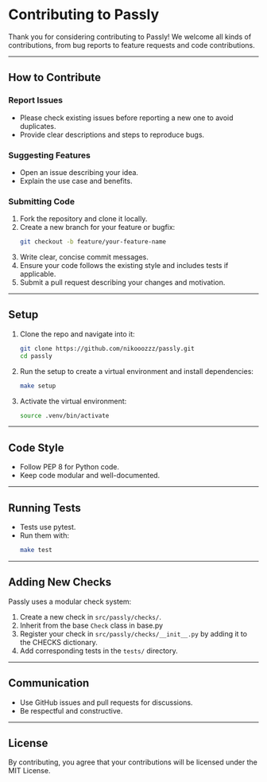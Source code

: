 # Contributing to Passly

Thank you for considering contributing to Passly! We welcome all kinds of contributions, from bug reports to feature requests and code contributions.

---

## How to Contribute

### Report Issues

- Please check existing issues before reporting a new one to avoid duplicates.
- Provide clear descriptions and steps to reproduce bugs.

### Suggesting Features

- Open an issue describing your idea.
- Explain the use case and benefits.

### Submitting Code

1. Fork the repository and clone it locally.
2. Create a new branch for your feature or bugfix:
    ```bash
    git checkout -b feature/your-feature-name
    ```
3. Write clear, concise commit messages.
4. Ensure your code follows the existing style and includes tests if applicable.
5. Submit a pull request describing your changes and motivation.


---

## Setup

1. Clone the repo and navigate into it:
    ```bash
    git clone https://github.com/nikooozzz/passly.git
    cd passly
    ```
2. Run the setup to create a virtual environment and install dependencies:
    ```bash
    make setup
    ```
3. Activate the virtual environment:
    ```bash
    source .venv/bin/activate
    ```

---

## Code Style
- Follow PEP 8 for Python code.
- Keep code modular and well-documented.

---

## Running Tests
- Tests use pytest.
- Run them with:
    ```bash
    make test
    ```

---

## Adding New Checks
Passly uses a modular check system:
1. Create a new check in `src/passly/checks/`.
2. Inherit from the base `Check` class in base.py
3. Register your check in `src/passly/checks/__init__.py` by adding it to the CHECKS dictionary.
4. Add corresponding tests in the `tests/` directory.

---

## Communication
- Use GitHub issues and pull requests for discussions.
- Be respectful and constructive.

---

## License
By contributing, you agree that your contributions will be licensed under the MIT License.
